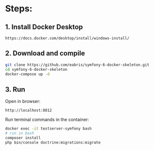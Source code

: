 # Steps:


## 1. Install Docker Desktop

```
https://docs.docker.com/desktop/install/windows-install/
```

## 2. Download and compile

```bash
git clone https://github.com/eabris/symfony-6-docker-skeleton.git
cd symfony-6-docker-skeleton
docker-compose up -d
```

## 3. Run

Open in browser: 

```
http://localhost:8812
```

Run terminal commands in the container:

```bash
docker exec -it testserver-symfony bash
# run in bash
composer install
php bin/console doctrine:migrations:migrate
```
